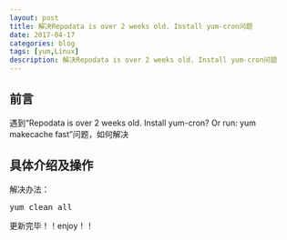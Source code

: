 ```yaml
---
layout: post
title: 解决Repodata is over 2 weeks old. Install yum-cron问题
date: 2017-04-17
categories: blog
tags: [yum,Linux]
description: 解决Repodata is over 2 weeks old. Install yum-cron问题
---
```



## 前言
遇到“Repodata is over 2 weeks old. Install yum-cron? Or run: yum makecache fast”问题，如何解决

## 具体介绍及操作
解决办法：
<pre>
yum clean all  
</pre>

更新完毕！！enjoy！！

